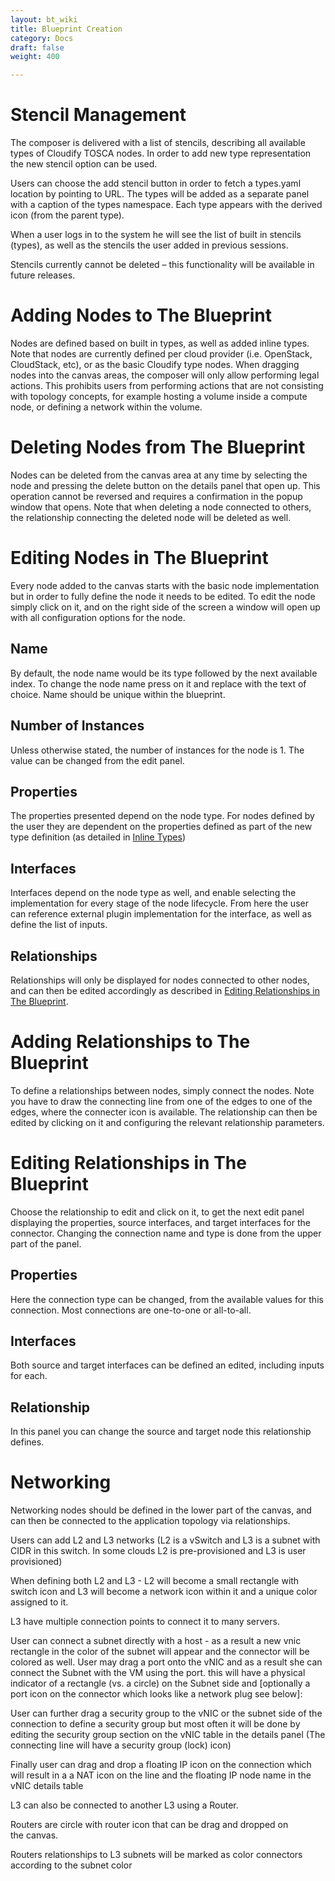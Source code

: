 ```yaml
---
layout: bt_wiki
title: Blueprint Creation
category: Docs
draft: false
weight: 400

---
```


# Stencil Management
The composer is delivered with a list of stencils, describing all available types of Cloudify TOSCA
nodes. In order to add new type representation the new stencil option can be used.

Users can choose the add stencil button in order to fetch a types.yaml location by pointing to
URL. The types will be added as a separate panel with a caption of the types namespace. Each
type appears with the derived icon (from the parent type). 

When a user logs in to the system he will see the list of built in stencils (types), as well as the
stencils the user added in previous sessions.

Stencils currently cannot be deleted – this functionality will be available in future releases.

# Adding Nodes to The Blueprint
Nodes are defined based on built in types, as well as added inline types. Note that nodes are currently defined per cloud provider (i.e. OpenStack, CloudStack, etc), or as the basic Cloudify type nodes.
When dragging nodes into the canvas areas, the composer will only allow performing legal actions. This prohibits users from performing actions that are not consisting with topology concepts, for example hosting a volume inside a compute node, or defining a network within the volume.

# Deleting Nodes from The Blueprint
Nodes can be deleted from the canvas area at any time by selecting the node and pressing the delete button on the details panel that open up. This operation cannot be reversed and requires a confirmation in the popup window that opens.
Note that when deleting a node connected to others, the relationship connecting the deleted node will be deleted as well.

# Editing Nodes in The Blueprint
Every node added to the canvas starts with the basic node implementation but in order to fully define the node it needs to be edited. To edit the node simply click on it, and on the right side of the screen a window will open up with all configuration options for the node.

## Name
By default, the node name would be its type followed by the next available index. To change the node name press on it and replace with the text of choice. Name should be unique within the blueprint.
## Number of Instances
Unless otherwise stated, the number of instances for the node is 1. The value can be changed from the edit panel.

## Properties
The properties presented depend on the node type. For nodes defined by the user they are dependent on the properties defined as part of the new type definition (as detailed in [Inline Types])

## Interfaces
Interfaces depend on the node type as well, and enable selecting the implementation for every stage of the node lifecycle. From here the user can reference external plugin implementation for the interface, as well as define the list of inputs.

## Relationships
Relationships will only be displayed for nodes connected to other nodes, and can then be edited accordingly as described in [Editing Relationships in The Blueprint].

# Adding Relationships to The Blueprint
To define a relationships between nodes, simply connect the nodes. Note you have to draw the connecting line from one of the edges to one of the edges, where the connecter icon is available. The relationship can then be edited by clicking on it and configuring the relevant relationship parameters.

# Editing Relationships in The Blueprint
Choose the relationship to edit and click on it, to get the next edit panel displaying the properties, source interfaces, and target interfaces for the connector.  Changing the connection name and type is done from the upper part of the panel.

## Properties
Here the connection type can be changed, from the available values for this connection. Most connections are one-to-one or all-to-all.

## Interfaces
Both source and target interfaces can be defined an edited, including inputs for each.

## Relationship
In this panel you can change the source and target node this relationship defines.

# Networking
Networking nodes should be defined in the lower part of the canvas, and can then be connected
to the application topology via relationships.

Users can add L2 and L3 networks (L2 is a vSwitch and L3 is a subnet with CIDR in this switch. In
some clouds L2 is pre-provisioned and L3 is user provisioned)

When defining both L2 and L3 - L2 will become a small rectangle with switch icon and L3 will
become a network icon within it and a unique color assigned to it.

L3 have multiple connection points to connect it to many servers.

User can connect a subnet directly with a host - as a result a new vnic rectangle in the color of
the subnet will appear and the connector will be colored as well. User may drag a port onto the
vNIC and as a result she can connect the Subnet with the VM using the port. this will have a
physical indicator of a rectangle (vs. a circle) on the Subnet side and [optionally a port icon on
the connector which looks like a network plug see below]:

User can further drag a security group to the vNIC or the subnet side of the connection to define
a security group but most often it will be done by editing the security group section on the vNIC
table in the details panel (The connecting line will have a security group (lock) icon)

Finally user can drag and drop a floating IP icon on the connection which will result in a a NAT
icon on the line and the floating IP node name in the vNIC details table

L3 can also be connected to another L3 using a Router.

Routers are circle with router icon that can be drag and dropped on the canvas.

Routers relationships to L3 subnets will be marked as color connectors according to the subnet
color


  [Inline Types]: /composer/overview/#inline-types
  [Editing Relationships in The Blueprint]: #editing-relationships-in-the-blueprint